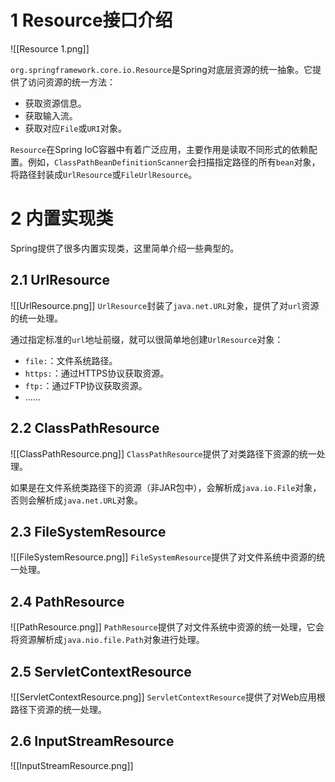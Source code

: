 # 1 Resource接口介绍
![[Resource 1.png]]

`org.springframework.core.io.Resource`是Spring对底层资源的统一抽象。它提供了访问资源的统一方法：
- 获取资源信息。
- 获取输入流。
- 获取对应`File`或`URI`对象。

`Resource`在Spring IoC容器中有着广泛应用，主要作用是读取不同形式的依赖配置。例如，`ClassPathBeanDefinitionScanner`会扫描指定路径的所有`bean`对象，将路径封装成`UrlResource`或`FileUrlResource`。

# 2 内置实现类
Spring提供了很多内置实现类，这里简单介绍一些典型的。

## 2.1 UrlResource
![[UrlResource.png]]
`UrlResource`封装了`java.net.URL`对象，提供了对`url`资源的统一处理。

通过指定标准的`url`地址前缀，就可以很简单地创建`UrlResource`对象：
- `file:`：文件系统路径。
- `https:`：通过HTTPS协议获取资源。
- `ftp:`：通过FTP协议获取资源。
- ……

## 2.2 ClassPathResource
![[ClassPathResource.png]]
`ClassPathResource`提供了对类路径下资源的统一处理。

如果是在文件系统类路径下的资源（非JAR包中），会解析成`java.io.File`对象，否则会解析成`java.net.URL`对象。

## 2.3 FileSystemResource
![[FileSystemResource.png]]
`FileSystemResource`提供了对文件系统中资源的统一处理。

## 2.4 PathResource
![[PathResource.png]]
`PathResource`提供了对文件系统中资源的统一处理，它会将资源解析成`java.nio.file.Path`对象进行处理。

## 2.5 ServletContextResource
![[ServletContextResource.png]]
`ServletContextResource`提供了对Web应用根路径下资源的统一处理。

## 2.6 InputStreamResource
![[InputStreamResource.png]]
